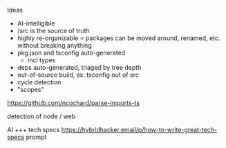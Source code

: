 Ideas
- AI-intelligible
- /src is the source of truth
- highly re-organizable = packages can be moved around, renamed, etc. without breaking anything
- pkg.json and tsconfig auto-generated
  - incl types
- deps auto-generated, triaged by tree depth
- out-of-source build, ex. tsconfig out of src
- cycle detection
- "scopes"


https://github.com/ncochard/parse-imports-ts

detection of node / web


AI
+++ tech specs https://hybridhacker.email/p/how-to-write-great-tech-specs
prompt
